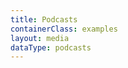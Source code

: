 ```yaml
---
title: Podcasts
containerClass: examples
layout: media
dataType: podcasts
---
```


<!--
  If you're looking to add content to our Podcasts page,
  Go to ../source/_data/podcasts.yml and add your podcast.
-->
